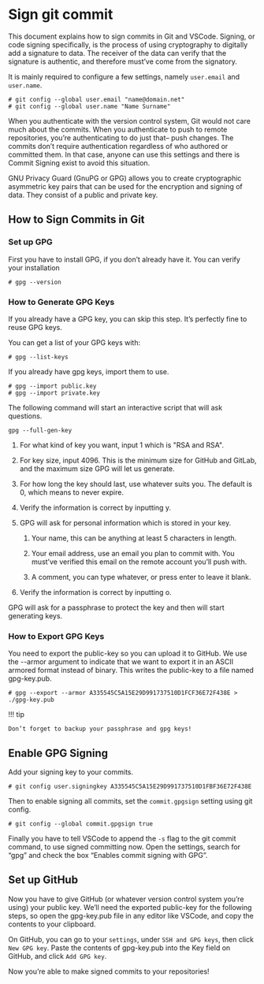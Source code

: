 # Sign git commit

This document explains how to sign commits in Git and VSCode. Signing,
or code signing specifically, is the process of using cryptography to
digitally add a signature to data. The receiver of the data can verify
that the signature is authentic, and therefore must’ve come from the
signatory.

It is mainly required to configure a few settings, namely `user.email`
and `user.name`.

    # git config --global user.email "name@domain.net"
    # git config --global user.name "Name Surname"

When you authenticate with the version control system, Git would not
care much about the commits. When you authenticate to push to remote
repositories, you’re authenticating to do just that– push changes. The
commits don’t require authentication regardless of who authored or
committed them. In that case, anyone can use this settings and there is
Commit Signing exist to avoid this situation.

GNU Privacy Guard (GnuPG or GPG) allows you to create cryptographic
asymmetric key pairs that can be used for the encryption and signing of
data. They consist of a public and private key.

## How to Sign Commits in Git

### Set up GPG

First you have to install GPG, if you don’t already have it. You can
verify your installation

    # gpg --version

### How to Generate GPG Keys

If you already have a GPG key, you can skip this step. It’s perfectly
fine to reuse GPG keys.

You can get a list of your GPG keys with:

    # gpg --list-keys

If you already have gpg keys, import them to use.

    # gpg --import public.key
    # gpg --import private.key

The following command will start an interactive script that will ask
questions.

    gpg --full-gen-key

1.  For what kind of key you want, input 1 which is "RSA and RSA".

2.  For key size, input 4096. This is the minimum size for GitHub and
    GitLab, and the maximum size GPG will let us generate.

3.  For how long the key should last, use whatever suits you. The
    default is 0, which means to never expire.

4.  Verify the information is correct by inputting y.

5.  GPG will ask for personal information which is stored in your key.

    1.  Your name, this can be anything at least 5 characters in length.

    2.  Your email address, use an email you plan to commit with. You
        must’ve verified this email on the remote account you’ll push
        with.

    3.  A comment, you can type whatever, or press enter to leave it
        blank.

6.  Verify the information is correct by inputting o.

GPG will ask for a passphrase to protect the key and then will start
generating keys.

### How to Export GPG Keys

You need to export the public-key so you can upload it to GitHub. We use
the --armor argument to indicate that we want to export it in an ASCII
armored format instead of binary. This writes the public-key to a file
named gpg-key.pub.

    # gpg --export --armor A335545C5A15E29D991737510D1FCF36E72F438E > ./gpg-key.pub

!!! tip

    Don’t forget to backup your passphrase and gpg keys!

## Enable GPG Signing

Add your signing key to your commits.

    # git config user.signingkey A335545C5A15E29D991737510D1FBF36E72F438E

Then to enable signing all commits, set the `commit.gpgsign` setting
using git config.

    # git config --global commit.gpgsign true

Finally you have to tell VSCode to append the `-s` flag to the git
commit command, to use signed committing now. Open the settings, search
for “gpg” and check the box “Enables commit signing with GPG”.

## Set up GitHub

Now you have to give GitHub (or whatever version control system you’re
using) your public key. We’ll need the exported public-key for the
following steps, so open the gpg-key.pub file in any editor like VSCode,
and copy the contents to your clipboard.

On GitHub, you can go to your `settings`, under `SSH and GPG keys`, then
click `New GPG key`. Paste the contents of gpg-key.pub into the Key
field on GitHub, and click `Add GPG key`.

Now you’re able to make signed commits to your repositories!
